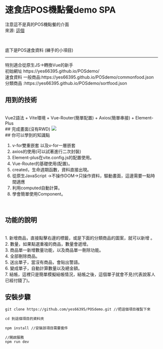 # 速食店POS機點餐demo SPA
注意這不是真的POS機點餐的介面
<br/>來源: <a href="https://www.bilibili.com/video/BV1Zb411T775/?spm_id_from=333.999.0.0">這個</a>

<br/>

底下是POS速食資料 (練手的小項目) 
<br/>
<hr/>
特別適合從原生JS->轉換Vue的新手
<br/>
初始網址 https://yes66395.github.io/POSdemo/
<br/>
速食資料
一般商品:https://yes66395.github.io/POSdemo/commonfood.json  <br/>
分類商品 :https://yes66395.github.io/POSdemo/sortfood.json

## 用到的技術
<br/>
Vue2語法 + Vite環境 + Vue-Router(簡單配置) + Axios(簡單串接) + Element-Plus

<br/>
## 完成畫面(沒有RWD)
<img src="https://github.com/yes66395/testjson/blob/main/Untitled.png?raw=true" />

<br/>
## 你可以學到的知識點

<br/>

1. v-for雙重嵌套 以及v-for一層嵌套
2. axios的使用(可以試著進行二次封裝)
3. Element-plus在vite.config.js的配置使用。
4. Vue-Router的基礎使用(配置)。
5. created，生命週期函數，資料直接出現。
6. 從原生JavaScript ->不操作DOM->只操作資料，驅動畫面，這邊需要一點時間適應
7. 利用computed自動計算。
8. 學會簡單使用Component。

<br/>

## 功能的說明

<br/>
1. 新增商品，直接點擊右邊的標籤，或是下面的分類商品的圖案，就可以新增 。 <br/>
2. 數量，如果點選重複的商品，數量會遞增。 <br/>
3. 商品單一新增數量功能，以及商品單一刪除功能。 <br/>
4. 全部刪除商品。 <br/>
5. 送出單子，當沒有商品，會貼出警語。 <br/>
6. 變成單子，自動計算數量以及總金額。 <br/>
7. 結帳，這裡只是簡單模擬結帳情況，結帳之後，這個單子就會不見(代表說客人已經付錢了)。 <br/>

## 安裝步驟
```
git clone https://github.com/yes66395/POSdemo.git //把這個項目複製下來

cd 到這個項目的資料夾 

npm install //安裝該項目需要套件

//開啟服務
npm run dev 

```




